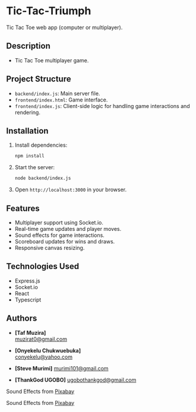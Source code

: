 # Tic-Tac-Triumph

Tic Tac Toe web app (computer or multiplayer).

## Description

- Tic Tac Toe multiplayer game.

## Project Structure

- `backend/index.js`: Main server file.
- `frontend/index.html`: Game interface.
- `frontend/index.js`: Client-side logic for handling game interactions and rendering.

## Installation

1. Install dependencies:
   ```sh
   npm install
   ```
2. Start the server:
   ```sh
   node backend/index.js
   ```
3. Open `http://localhost:3000` in your browser.

## Features

- Multiplayer support using Socket.io.
- Real-time game updates and player moves.
- Sound effects for game interactions.
- Scoreboard updates for wins and draws.
- Responsive canvas resizing.

## Technologies Used

- Express.js
- Socket.io
- React
- Typescript

## Authors
- **[Taf Muzira]**  
[muzirat0@gmail.com](mailto:muzirat0@gmail.com)

- **[Onyekelu Chukwuebuka]**  
[conyekelu@yahoo.com](mailto:conyekelu@yahoo.com)

- **[Steve Murimi]**
[murimi101@gmail.com](mailto:murimi101@gmail.com)

- **[ThankGod UGOBO]**
[ugobothankgod@gmail.com](mailto:ugobothankgod@gmail.com)

Sound Effects from <a href="https://pixabay.com/?utm_source=link-attribution&utm_medium=referral&utm_campaign=music&utm_content=6185">Pixabay</a>

Sound Effects from <a href="https://pixabay.com/?utm_source=link-attribution&utm_medium=referral&utm_campaign=music&utm_content=6185">Pixabay</a>
